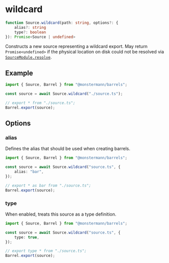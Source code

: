 # wildcard

```ts
function Source.wildcard(path: string, options?: {
    alias?: string
    type?: boolean
}): Promise<Source | undefined>
```

Constructs a new source representing a wildcard export. May return `Promise<undefined>` if the physical location on disk could not be resolved via [`SourceModule.resolve`](../SourceModule/resolve).

## Example

```ts
import { Source, Barrel } from "@monstermann/barrels";

const source = await Source.wildcard("./source.ts");

// export * from "./source.ts";
Barrel.export(source);
```

## Options

### alias

Defines the alias that should be used when creating barrels.

```ts
import { Source, Barrel } from "@monstermann/barrels";

const source = await Source.wildcard("source.ts", {
    alias: "bar",
});

// export * as bar from "./source.ts";
Barrel.export(source);
```

### type

When enabled, treats this source as a type definition.

```ts
import { Source, Barrel } from "@monstermann/barrels";

const source = await Source.wildcard("source.ts", {
    type: true,
});

// export type * from "./source.ts";
Barrel.export(source);
```
